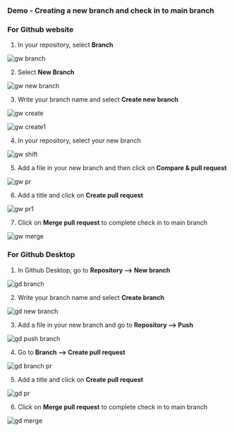 ### Demo - Creating a new branch and check in to main branch


### For Github website

1. In your repository, select **Branch**

![gw branch](https://github.com/mygclass2020/Demos/assets/145348137/a5caa1fc-da20-4ac8-b3fa-6cb42f6445b2)

2. Select **New Branch**

![gw new branch](https://github.com/mygclass2020/Demos/assets/145348137/e6f6ea33-6007-45d4-afac-ca6468292f77)

3. Write your branch name and select **Create new branch**

![gw create](https://github.com/mygclass2020/Demos/assets/145348137/c3254ab7-9ab0-4d05-a6d2-e6ae7bf7e494)

![gw create1](https://github.com/mygclass2020/Demos/assets/145348137/84d0abaa-74f5-4ea9-9890-346b0a5fe01a)

4. In your repository, select your new branch

![gw shift](https://github.com/mygclass2020/Demos/assets/145348137/3ddfbacb-a686-4584-a58c-5a42f9169c16)

5. Add a file in your new branch and then click on **Compare & pull request**

![gw pr](https://github.com/mygclass2020/Demos/assets/145348137/4f771efa-19e1-49ad-b0c8-7140721de9f5)

6. Add a title and click on **Create pull request**

![gw pr1](https://github.com/mygclass2020/Demos/assets/145348137/1776931a-5d21-43b1-81ee-4b8cfd475594)

7. Click on **Merge pull request** to complete check in to main branch

![gw merge](https://github.com/mygclass2020/Demos/assets/145348137/449d5838-ac0b-47a0-93e9-b4e42402b6fb)


### For Github Desktop

1. In Github Desktop, go to **Repository --> New branch**

![gd branch](https://github.com/mygclass2020/Demos/assets/145348137/e8f25732-c5ab-4503-8d62-9a7cbe8928e8)

2. Write your branch name and select **Create branch**

![gd new branch](https://github.com/mygclass2020/Demos/assets/145348137/2a44ade3-9950-4cba-b10b-6688800b5481)

3. Add a file in your new branch and go to **Repository --> Push**

![gd push branch](https://github.com/mygclass2020/Demos/assets/145348137/5aac2719-63db-4cc7-a657-93f897932d63)

4. Go to **Branch --> Create pull request**

![gd branch pr](https://github.com/mygclass2020/Demos/assets/145348137/b86a6c76-b300-455e-973b-44ae38fa7a8a)

5. Add a title and click on **Create pull request**

![gd pr](https://github.com/mygclass2020/Demos/assets/145348137/6bbb027e-a0f9-4631-8971-c0e844ab0ca3)

6. Click on **Merge pull request** to complete check in to main branch

![gd merge](https://github.com/mygclass2020/Demos/assets/145348137/0f5e5024-4286-4955-bbd0-b7a7275bde20)
